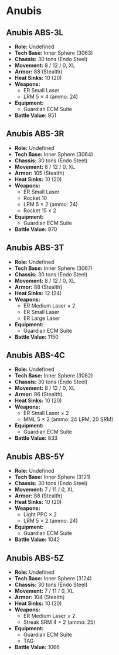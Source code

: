 # Anubis
## Anubis ABS-3L
- **Role:** Undefined
- **Tech Base:** Inner Sphere (3063)
- **Chassis:** 30 tons (Endo Steel)
- **Movement:** 8 / 12 / 0, XL
- **Armor:** 88 (Stealth)
- **Heat Sinks:** 10 (20)
- **Weapons:**
  - ER Small Laser
  - LRM 5 × 4 (ammo: 24)
- **Equipment:**
  - Guardian ECM Suite
- **Battle Value:** 951

## Anubis ABS-3R
- **Role:** Undefined
- **Tech Base:** Inner Sphere (3064)
- **Chassis:** 30 tons (Endo Steel)
- **Movement:** 8 / 12 / 0, XL
- **Armor:** 105 (Stealth)
- **Heat Sinks:** 10 (20)
- **Weapons:**
  - ER Small Laser
  - Rocket 10
  - LRM 5 × 2 (ammo: 24)
  - Rocket 15 × 2
- **Equipment:**
  - Guardian ECM Suite
- **Battle Value:** 970

## Anubis ABS-3T
- **Role:** Undefined
- **Tech Base:** Inner Sphere (3067)
- **Chassis:** 30 tons (Endo Steel)
- **Movement:** 8 / 12 / 0, XL
- **Armor:** 88 (Stealth)
- **Heat Sinks:** 12 (24)
- **Weapons:**
  - ER Medium Laser × 2
  - ER Small Laser
  - ER Large Laser
- **Equipment:**
  - Guardian ECM Suite
- **Battle Value:** 1150

## Anubis ABS-4C
- **Role:** Undefined
- **Tech Base:** Inner Sphere (3082)
- **Chassis:** 30 tons (Endo Steel)
- **Movement:** 8 / 12 / 0, XL
- **Armor:** 96 (Stealth)
- **Heat Sinks:** 10 (20)
- **Weapons:**
  - ER Small Laser × 2
  - MML 5 × 2 (ammo: 24 LRM, 20 SRM)
- **Equipment:**
  - Guardian ECM Suite
- **Battle Value:** 833

## Anubis ABS-5Y
- **Role:** Undefined
- **Tech Base:** Inner Sphere (3121)
- **Chassis:** 30 tons (Endo Steel)
- **Movement:** 7 / 11 / 0, XL
- **Armor:** 88 (Stealth)
- **Heat Sinks:** 10 (20)
- **Weapons:**
  - Light PPC × 2
  - LRM 5 × 2 (ammo: 24)
- **Equipment:**
  - Guardian ECM Suite
- **Battle Value:** 1042

## Anubis ABS-5Z
- **Role:** Undefined
- **Tech Base:** Inner Sphere (3124)
- **Chassis:** 30 tons (Endo Steel)
- **Movement:** 7 / 11 / 0, XL
- **Armor:** 104 (Stealth)
- **Heat Sinks:** 10 (20)
- **Weapons:**
  - ER Medium Laser × 2
  - Streak SRM 4 × 2 (ammo: 25)
- **Equipment:**
  - Guardian ECM Suite
  - TAG
- **Battle Value:** 1066

